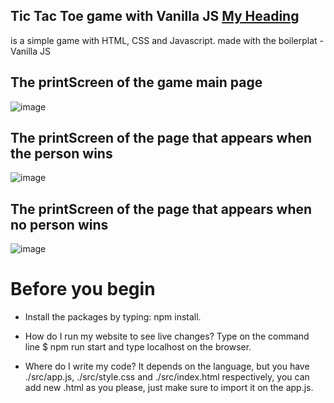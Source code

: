 ## Tic Tac Toe game with Vanilla JS <a href="#my-heading">My Heading</a>

is a simple game with HTML, CSS and Javascript.
made with the boilerplat - Vanilla JS

## The printScreen of the game main page ##

![image](https://github.com/Placito/Tic-Tac-Toe_game/assets/101410421/01d44249-5a8e-439c-9588-267fa119eb26)

## The printScreen of the page that appears when the person wins ##

![image](https://github.com/Placito/Tic-Tac-Toe_game/assets/101410421/788a7f47-03b1-478c-829e-44611ec99dc5)

## The printScreen of the page that appears when no person wins ##

![image](https://github.com/Placito/Tic-Tac-Toe_game/assets/101410421/f43018ab-8dff-4ee8-b15e-431bf2e8cca3)

#  Before you begin

* Install the packages by typing: npm install.

 * How do I run my website to see live changes?
Type on the command line $ npm run start and type localhost on the browser.

 * Where do I write my code?
It depends on the language, but you have ./src/app.js, ./src/style.css and ./src/index.html respectively, you can add new .html as you please, just make sure to import it on the app.js.
